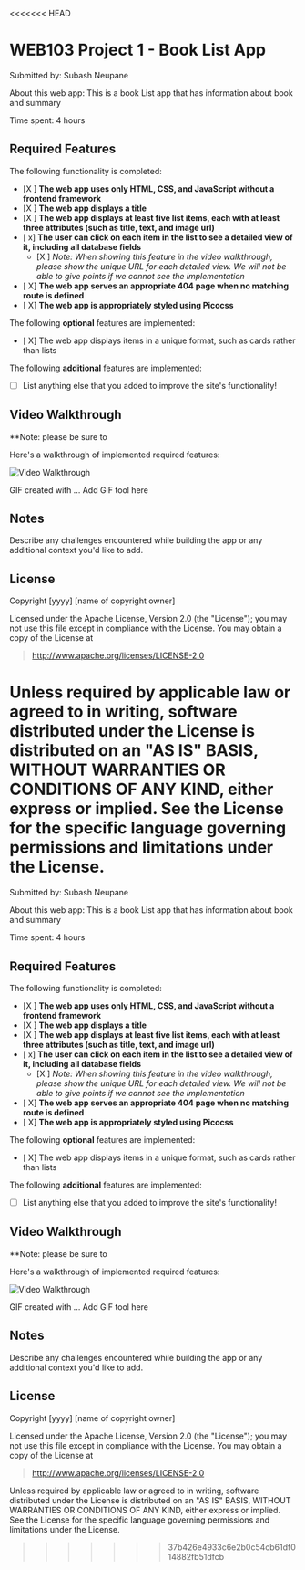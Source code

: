 <<<<<<< HEAD
# WEB103 Project 1 - Book List App

Submitted by: Subash Neupane

About this web app: This is a book List app that has information about book and summary 

Time spent: 4 hours

## Required Features

The following  functionality is completed:

<!-- Make sure to check off completed functionality below -->
- [X ] **The web app uses only HTML, CSS, and JavaScript without a frontend framework**
- [X ] **The web app displays a title**
- [X ] **The web app displays at least five list items, each with at least three attributes (such as title, text, and image url)**
- [ x] **The user can click on each item in the list to see a detailed view of it, including all database fields**
  - [X ] *Note: When showing this feature in the video walkthrough, please show the unique URL for each detailed view. We will not be able to give points if we cannot see the implementation* 
- [ X] **The web app serves an appropriate 404 page when no matching route is defined**
- [ X] **The web app is appropriately styled using Picocss**

The following **optional** features are implemented:

- [ X] The web app displays items in a unique format, such as cards rather than lists

The following **additional** features are implemented:

- [ ] List anything else that you added to improve the site's functionality!

## Video Walkthrough

**Note: please be sure to 

Here's a walkthrough of implemented required features:

<img src='/Animation.gif' title='Video Walkthrough' width='' alt='Video Walkthrough' />

<!-- Replace this with whatever GIF tool you used! -->
GIF created with ...  Add GIF tool here
<!-- Recommended tools:
[Kap](https://getkap.co/) for macOS
[ScreenToGif](https://www.screentogif.com/) for Windows
[peek](https://github.com/phw/peek) for Linux. -->

## Notes

Describe any challenges encountered while building the app or any additional context you'd like to add.

## License

Copyright [yyyy] [name of copyright owner]

Licensed under the Apache License, Version 2.0 (the "License"); you may not use this file except in compliance with the License. You may obtain a copy of the License at

> http://www.apache.org/licenses/LICENSE-2.0

Unless required by applicable law or agreed to in writing, software distributed under the License is distributed on an "AS IS" BASIS, WITHOUT WARRANTIES OR CONDITIONS OF ANY KIND, either express or implied. See the License for the specific language governing permissions and limitations under the License.
=======


Submitted by: Subash Neupane

About this web app: This is a book List app that has information about book and summary 

Time spent: 4 hours

## Required Features

The following  functionality is completed:

<!-- Make sure to check off completed functionality below -->
- [X ] **The web app uses only HTML, CSS, and JavaScript without a frontend framework**
- [X ] **The web app displays a title**
- [X ] **The web app displays at least five list items, each with at least three attributes (such as title, text, and image url)**
- [ x] **The user can click on each item in the list to see a detailed view of it, including all database fields**
  - [X ] *Note: When showing this feature in the video walkthrough, please show the unique URL for each detailed view. We will not be able to give points if we cannot see the implementation* 
- [ X] **The web app serves an appropriate 404 page when no matching route is defined**
- [ X] **The web app is appropriately styled using Picocss**

The following **optional** features are implemented:

- [ X] The web app displays items in a unique format, such as cards rather than lists

The following **additional** features are implemented:

- [ ] List anything else that you added to improve the site's functionality!

## Video Walkthrough

**Note: please be sure to 

Here's a walkthrough of implemented required features:

<img src='https://submissions.us-east-1.linodeobjects.com/web103/A_3X8PBx.gif' title='Video Walkthrough' width='' alt='Video Walkthrough' />

<!-- Replace this with whatever GIF tool you used! -->
GIF created with ...  Add GIF tool here
<!-- Recommended tools:
[Kap](https://getkap.co/) for macOS
[ScreenToGif](https://www.screentogif.com/) for Windows
[peek](https://github.com/phw/peek) for Linux. -->

## Notes

Describe any challenges encountered while building the app or any additional context you'd like to add.

## License

Copyright [yyyy] [name of copyright owner]

Licensed under the Apache License, Version 2.0 (the "License"); you may not use this file except in compliance with the License. You may obtain a copy of the License at

> http://www.apache.org/licenses/LICENSE-2.0

Unless required by applicable law or agreed to in writing, software distributed under the License is distributed on an "AS IS" BASIS, WITHOUT WARRANTIES OR CONDITIONS OF ANY KIND, either express or implied. See the License for the specific language governing permissions and limitations under the License.
>>>>>>> 37b426e4933c6e2b0c54cb61df014882fb51dfcb
